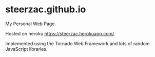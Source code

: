 # steerzac.github.io
My Personal Web Page.

Hosted on heroku https://steerzac.herokuapp.com/.

Implemented using the Tornado Web Framework and lots of random JavaScript libraries.
